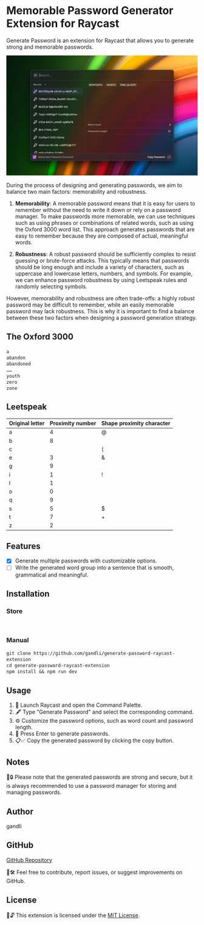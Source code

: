 # Memorable Password Generator Extension for Raycast

Generate Password is an extension for Raycast that allows you to generate strong and memorable passwords.

![screenshot](./metadata/memorable-generate-password-1.png)

During the process of designing and generating passwords, we aim to balance two main factors: memorability and robustness.

1. **Memorability**: A memorable password means that it is easy for users to remember without the need to write it down or rely on a password manager. To make passwords more memorable, we can use techniques such as using phrases or combinations of related words, such as using the Oxford 3000 word list. This approach generates passwords that are easy to remember because they are composed of actual, meaningful words.

2. **Robustness**: A robust password should be sufficiently complex to resist guessing or brute-force attacks. This typically means that passwords should be long enough and include a variety of characters, such as uppercase and lowercase letters, numbers, and symbols. For example, we can enhance password robustness by using Leetspeak rules and randomly selecting symbols.

However, memorability and robustness are often trade-offs: a highly robust password may be difficult to remember, while an easily memorable password may lack robustness. This is why it is important to find a balance between these two factors when designing a password generation strategy.

## The Oxford 3000

```
a
abandon
abandoned
……
youth
zero
zone
```

## Leetspeak

Original letter | Proximity number | Shape proximity character
---------|----------|----------
a        | 4        | @
b        | 8        |
c        |          | (
e        | 3        | &
g        | 9        | 
i        | 1        | !
l        | 1        | |
o        | 0        |
q        | 9        |
s        | 5        | $
t        | 7        | +
z        | 2        | 

## Features

- [x] Generate multiple passwords with customizable options.
- [ ] Write the generated word group into a sentence that is smooth, grammatical and meaningful.

## Installation

### Store

<a title="Install memorable-generate-password Raycast Extension" href="https://www.raycast.com/gandli/memorable-generate-password" data-immersive-translate-effect="1" data-immersive_translate_walked="32a30061-b85d-4a12-95ac-24984f066896"><img src="https://www.raycast.com/gandli/memorable-generate-password/install_button@2x.png" height="64" alt="" style="height: 64px;"></a>

### Manual

```shell
git clone https://github.com/gandli/generate-password-raycast-extension
cd generate-password-raycast-extension
npm install && npm run dev
```

## Usage

1. 🚀 Launch Raycast and open the Command Palette.
2. 🖋️ Type "Generate Password" and select the corresponding command.
3. ⚙️ Customize the password options, such as word count and password length.
4. 🔑 Press Enter to generate passwords.
5. 📋✅ Copy the generated password by clicking the copy button.

## Notes

📝🔒 Please note that the generated passwords are strong and secure, but it is always recommended to use a password manager for storing and managing passwords.

## Author

gandli

## GitHub

[GitHub Repository](https://github.com/gandli/generate-password-raycast-extension)

🐞🛠️ Feel free to contribute, report issues, or suggest improvements on GitHub.

## License

📜🔓 This extension is licensed under the [MIT License](https://opensource.org/licenses/MIT).
